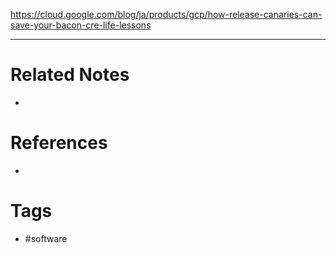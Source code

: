 https://cloud.google.com/blog/ja/products/gcp/how-release-canaries-can-save-your-bacon-cre-life-lessons

---
# Related Notes
- 

# References
- 

# Tags
- #software 